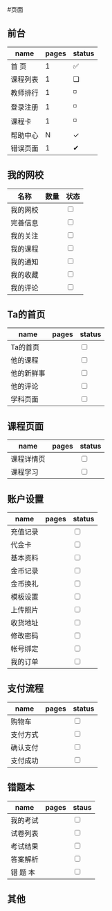 #页面


## 前台

name  |  pages  |  status
------|---------|----------
首   页|    1    |  ✅
课程列表|    1   | ❏
教师排行|    1   | ◽
登录注册|    1   | ◽
课程卡  |    1   | ◽
帮助中心|    N   | ✓
错误页面|    1   | ✔


## 我的网校

  名称  |    数量   |   状态
--------|----------|-----------
我的网校 |          | <input type="checkbox">
完善信息 |          | <input type="checkbox">
我的关注 |          | <input type="checkbox">
我的课程 |          | <input type="checkbox">
我的通知 |          | <input type="checkbox">
我的收藏 |          | <input type="checkbox">
我的评论 |          | <input type="checkbox">


## Ta的首页
name  |  pages  |  status
------|---------|----------
Ta的首页|          | <input type="checkbox">
他的课程|          | <input type="checkbox">
他的新鲜事|          | <input type="checkbox">
他的评论|          | <input type="checkbox">
学科页面|          | <input type="checkbox">



## 课程页面
name  |  pages  |  status
------|---------|----------
课程详情页|          | <input type="checkbox">
课程学习|          | <input type="checkbox">


## 账户设置
name  |  pages  |  status
------|---------|----------
充值记录|          | <input type="checkbox">
代金卡 |          | <input type="checkbox">
基本资料|          | <input type="checkbox">
金币记录|          | <input type="checkbox">
金币换礼|          | <input type="checkbox">
模板设置|          | <input type="checkbox">
上传照片|          | <input type="checkbox">
收货地址|          | <input type="checkbox">
修改密码|          | <input type="checkbox">
帐号绑定|          | <input type="checkbox">
我的订单|          | <input type="checkbox">



## 支付流程
name  |  pages  |  status
------|---------|----------
购物车|          | <input type="checkbox">
支付方式|          | <input type="checkbox">
确认支付|          | <input type="checkbox">
支付成功|          | <input type="checkbox">



## 错题本
  name |  pages  | staus
-------|---------|------------
我的考试|          | <input type="checkbox">
试卷列表|          | <input type="checkbox">
考试结果|          | <input type="checkbox">
答案解析|          | <input type="checkbox">
错 题 本|          | <input type="checkbox">



## 其他

	





